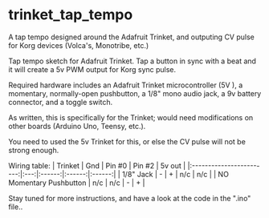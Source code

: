 # trinket_tap_tempo
A tap tempo designed around the Adafruit Trinket, and outputing CV pulse for Korg devices (Volca's, Monotribe, etc.)

Tap tempo sketch for Adafruit Trinket.  Tap a button in sync with a beat and it will create a 5v PWM output for Korg sync pulse.

Required hardware includes an Adafruit Trinket microcontroller (5V ), a momentary, normally-open pushbutton, a 1/8" mono audio jack, a 9v battery connector, and a toggle switch.

As written, this is specifically for the Trinket; would need modifications on other boards (Arduino Uno, Teensy, etc.).
  
You need to used the 5v Trinket for this, or else the CV pulse will not be strong enough.
  
Wiring table:
| Trinket                  | Gnd | Pin #0 | Pin #2 | 5v out |
|:------------------------:|:---:|:------:|:------:|:------:|
| 1/8" Jack                | -   | +      | n/c    | n/c    |
| NO Momentary Pushbutton  | n/c | n/c    | -      | +      |


Stay tuned for more instructions, and have a look at the code in the ".ino" file..
